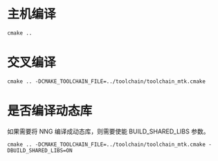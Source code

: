 # 主机编译
```
cmake ..
```

# 交叉编译
```
cmake .. -DCMAKE_TOOLCHAIN_FILE=../toolchain/toolchain_mtk.cmake
```


# 是否编译动态库

如果需要将 NNG 编译成动态库，则需要使能 BUILD_SHARED_LIBS 参数。

```
cmake .. -DCMAKE_TOOLCHAIN_FILE=../toolchain/toolchain_mtk.cmake -DBUILD_SHARED_LIBS=ON
```
